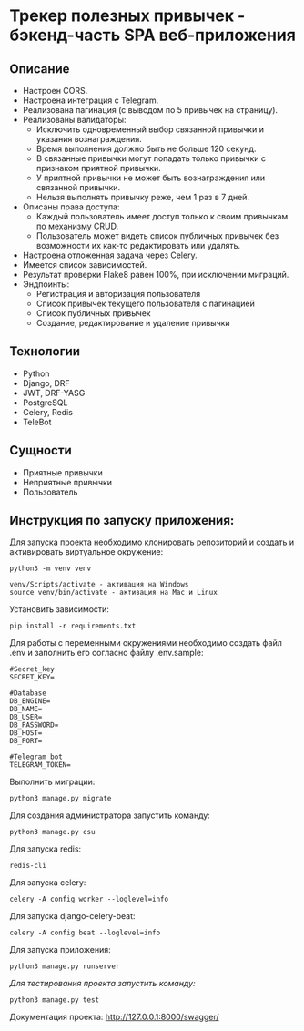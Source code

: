 # Трекер полезных привычек - бэкенд-часть SPA веб-приложения
## Описание
* Настроен CORS.
* Настроена интеграция с Telegram.
* Реализована пагинация (с выводом по 5 привычек на страницу).
* Реализованы валидаторы:
  * Исключить одновременный выбор связанной привычки и указания вознаграждения.
  * Время выполнения должно быть не больше 120 секунд.
  * В связанные привычки могут попадать только привычки с признаком приятной привычки.
  * У приятной привычки не может быть вознаграждения или связанной привычки.
  * Нельзя выполнять привычку реже, чем 1 раз в 7 дней.
* Описаны права доступа:
    * Каждый пользователь имеет доступ только к своим привычкам по механизму CRUD.
    * Пользователь может видеть список публичных привычек без возможности их как-то редактировать или удалять.
* Настроена отложенная задача через Celery.
* Имеется список зависимостей.
* Результат проверки Flake8 равен 100%, при исключении миграций.
* Эндпоинты:
  * Регистрация и авторизация пользователя
  * Список привычек текущего пользователя с пагинацией
  * Список публичных привычек
  * Создание, редактирование и удаление привычки
## Технологии
* Python
* Django, DRF
* JWT, DRF-YASG
* PostgreSQL
* Celery, Redis
* TeleBot
## Сущности
* Приятные привычки
* Неприятные привычки
* Пользователь

## Инструкция по запуску приложения:
Для запуска проекта необходимо клонировать репозиторий и создать и активировать виртуальное окружение: 
```
python3 -m venv venv

venv/Scripts/activate - активация на Windows
source venv/bin/activate - активация на Mac и Linux
```
Установить зависимости:
```
pip install -r requirements.txt
```
Для работы с переменными окружениями необходимо создать файл .env и заполнить его согласно файлу .env.sample:
```
#Secret_key
SECRET_KEY=

#Database
DB_ENGINE=
DB_NAME=
DB_USER=
DB_PASSWORD=
DB_HOST=
DB_PORT=

#Telegram bot
TELEGRAM_TOKEN=
```
Выполнить миграции:
```
python3 manage.py migrate
```

Для создания администратора запустить команду:

```
python3 manage.py csu
```

Для запуска redis:

```
redis-cli
```

Для запуска celery:

```
celery -A config worker --loglevel=info
```

Для запуска django-celery-beat:

```
celery -A config beat --loglevel=info
```

Для запуска приложения:

```
python3 manage.py runserver
```

_Для тестирования проекта запустить команду:_

```
python3 manage.py test
```


Документация проекта: http://127.0.0.1:8000/swagger/